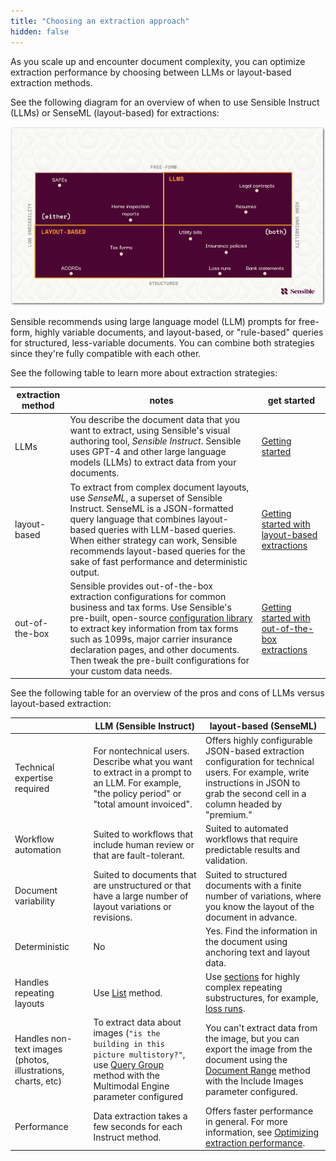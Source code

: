 ```yaml
---
title: "Choosing an extraction approach"
hidden: false
---
```


As you scale up and encounter document complexity, you can optimize extraction performance by choosing between LLMs or layout-based extraction methods.

See the following diagram for an overview of when to use Sensible Instruct (LLMs) or SenseML (layout-based) for extractions: 

![Click to enlarge](https://raw.githubusercontent.com/sensible-hq/sensible-docs/main/readme-sync/assets/v0/images/final/document_landscape.png)

Sensible recommends using large language model (LLM) prompts for free-form, highly variable documents, and layout-based, or "rule-based" queries for structured, less-variable documents.  You can combine both strategies since they're fully compatible with each other. 

See the following table to learn more about extraction strategies:

| extraction method | notes                                                        | get started                                                  |
| ----------------- | ------------------------------------------------------------ | ------------------------------------------------------------ |
| LLMs              | You describe the document data that you want to extract, using Sensible's visual authoring tool, *Sensible Instruct*. Sensible uses GPT-4 and other large language models (LLMs) to extract data from your documents. | [Getting started](doc:getting-started-ai)                    |
| layout-based      | To extract from complex document layouts, use *SenseML*, a superset of Sensible Instruct. SenseML is a JSON-formatted query language that combines layout-based queries with LLM-based queries. When either strategy can work, Sensible recommends layout-based queries for the sake of fast performance and deterministic output. | [Getting started with layout-based extractions](doc:getting-started) |
| out-of-the-box    | Sensible provides out-of-the-box extraction configurations for common business and tax forms. Use Sensible's pre-built, open-source [configuration library](https://github.com/sensible-hq/sensible-configuration-library/) to extract key information from tax forms such as 1099s, major carrier insurance declaration pages, and other documents. Then tweak the pre-built configurations for your custom data needs. | [Getting started with out-of-the-box extractions](doc:library-quickstart) |

See the following table for an overview of the pros and cons of LLMs versus layout-based extraction:

|                                                              | LLM (Sensible Instruct)                                      | layout-based (SenseML)                                       |
| ------------------------------------------------------------ | ------------------------------------------------------------ | ------------------------------------------------------------ |
| Technical expertise required                                 | For nontechnical users. Describe what you want to extract in a prompt to an LLM.  For example, "the policy period" or "total amount invoiced". | Offers highly configurable JSON-based extraction configuration for technical users. For example, write instructions in JSON to grab the second cell in a column headed by "premium." |
| Workflow automation                                          | Suited to workflows that include human review or that are fault-tolerant. | Suited to automated workflows that require predictable results and validation. |
| Document variability                                         | Suited to documents that are unstructured or that have a large number of layout variations or revisions. | Suited to structured documents with a finite number of variations, where you know the layout of the document in advance. |
| Deterministic                                                | No                                                           | Yes. Find the information in the document using anchoring text and layout data. |
| Handles repeating layouts                                    | Use [List](doc:list-tips) method.                            | Use [sections](doc:sections) for highly complex repeating substructures, for example, [loss runs](doc:sections). |
| Handles non-text images (photos, illustrations, charts, etc) | To extract data about images (`"is the building in this picture multistory?"`, use [Query Group](doc:query-group) method with the Multimodal Engine parameter configured | You can't extract data from the image, but you can export the image from the document using the [Document Range](doc:document-range) method with the Include Images parameter configured. |
| Performance                                                  | Data extraction takes a few seconds for each Instruct method. | Offers faster performance in general. For more information, see [Optimizing extraction performance](doc:performance). |


